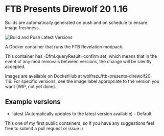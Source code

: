 # FTB Presents Direwolf 20 1.16

Builds are automatically generated on push and on schedule to ensure image freshness.

![Build and Push Latest Versions](https://github.com/Xalaxis/FTB-Presents-Direwolf-20-1.16/workflows/Build%20and%20Push%20Latest%20Versions/badge.svg?branch=main)

A Docker container that runs the FTB Revelation modpack.

This container has -Dfml.queryResult=confirm set, which means that in the event of any mod removals between versions, the change will be silently accepted.

Images are available on DockerHub at wolfrazu/ftb-presents-direwolf20-116.  For specific versions, see the image label appropriate to the version you want (WIP, not yet done).

## Example versions

* latest (Automatically updates to the latest version available) - Default

This one of my first public containers, so if you have any suggestions feel free to submit a pull request or issue :)
